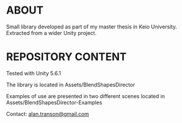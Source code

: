 # ABOUT #
Small library developed as part of my master thesis in Keio University. Extracted from a wider Unity project.

# REPOSITORY CONTENT #
Tested with Unity 5.6.1

The library is located in Assets/BlendShapesDirector

Examples of use are presented in two different scenes located in Assets/BlendShapesDirector-Examples

Contact: alan.transon@gmail.com
